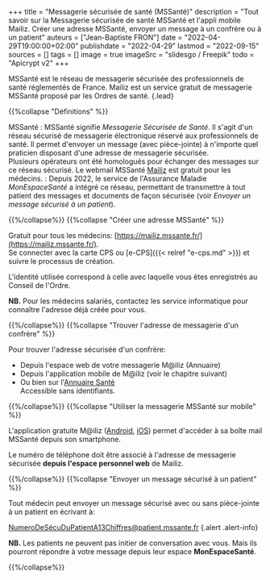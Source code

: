+++
title = "Messagerie sécurisée de santé (MSSanté)"
description = "Tout savoir sur la Messagerie sécurisée de santé MSSanté et l'appli mobile Mailiz. Créer une adresse MSSanté, envoyer un message à un confrère ou à un patient"
auteurs = ["Jean-Baptiste FRON"]
date = "2022-04-29T19:00:00+02:00"
publishdate = "2022-04-29"
lastmod = "2022-09-15"
sources = []
tags = []
image = true
imageSrc = "slidesgo / Freepik"
todo = "Apicrypt v2"
+++

MSSanté est le réseau de messagerie sécurisée des professionnels de santé réglementés de France. Mailiz est un service gratuit de messagerie MSSanté proposé par les Ordres de santé.
{.lead}

{{%collapse "Définitions" %}}

MSSanté
: MSSanté signifie *Messagerie Sécurisée de Santé*. Il s'agit d'un réseau sécurisé de messagerie électronique réservé aux professionnels de santé. Il permet d'envoyer un message (avec pièce-jointe) à n'importe quel praticien disposant d'une adresse de messagerie sécurisée.  
Plusieurs opérateurs ont été homologués pour échanger des messages sur ce réseau sécurisé. Le webmail MSSanté [Mailiz](https://mailiz.mssante.fr/) est gratuit pour les médecins.
: Depuis 2022, le service de l'Assurance Maladie *MonEspaceSanté* a intégré ce réseau, permettant de transmettre à tout patient des messages et documents de façon sécurisée (voir *Envoyer un message sécurisé à un patient*).

{{%/collapse%}}
{{%collapse "Créer une adresse MSSanté" %}}

Gratuit pour tous les médecins: [https://mailiz.mssante.fr/](https://mailiz.mssante.fr/).  
Se connecter avec la carte CPS ou [e-CPS]({{< relref "e-cps.md" >}}) et suivre le processus de création.

L'identité utilisée correspond à celle avec laquelle vous êtes enregistrés au Conseil de l'Ordre.

**NB.** Pour les médecins salariés, contactez les service informatique pour connaître l'adresse déjà créée pour vous.

{{%/collapse%}}
{{%collapse "Trouver l'adresse de messagerie d'un confrère" %}}

Pour trouver l'adresse sécurisée d'un confrère:

- Depuis l'espace web de votre messagerie M@iliz (Annuaire)
- Depuis l'application mobile de M@iliz (voir le chapitre suivant)
- Ou bien sur l'[Annuaire Santé](https://annuaire.sante.fr/)  
  Accessible sans identifiants.

{{%/collapse%}}
{{%collapse "Utiliser la messagerie MSSanté sur mobile" %}}

L'application gratuite M@iliz ([Android](https://play.google.com/store/apps/details?id=fr.asip.mssante), [iOS](https://apps.apple.com/fr/app/mssant%C3%A9/id813551300)) permet d'accéder à sa boîte mail MSSanté depuis son smartphone.

Le numéro de téléphone doit être associé à l'adresse de messagerie sécurisée **depuis l'espace personnel web** de Mailiz.

{{%/collapse%}}
{{%collapse "Envoyer un message sécurisé à un patient" %}}

Tout médecin peut envoyer un message sécurisé avec ou sans pièce-jointe à un patient en écrivant à:

NumeroDeSécuDuPatientA13Chiffres@patient.mssante.fr
{.alert .alert-info}

**NB.** Les patients ne peuvent pas initier de conversation avec vous. Mais ils pourront répondre à votre message depuis leur espace **MonEspaceSanté**.

{{%/collapse%}}
